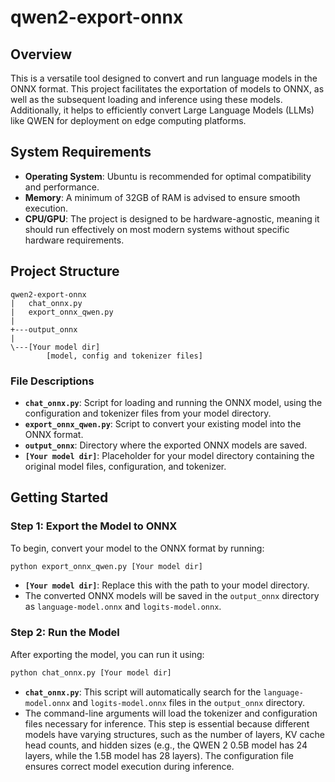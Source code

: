 # qwen2-export-onnx

## Overview

This is a versatile tool designed to convert and run language models in the ONNX format. This project facilitates the exportation of models to ONNX, as well as the subsequent loading and inference using these models. Additionally, it helps to efficiently convert Large Language Models (LLMs) like QWEN for deployment on edge computing platforms.

## System Requirements

- **Operating System**: Ubuntu is recommended for optimal compatibility and performance.
- **Memory**: A minimum of 32GB of RAM is advised to ensure smooth execution.
- **CPU/GPU**: The project is designed to be hardware-agnostic, meaning it should run effectively on most modern systems without specific hardware requirements.

## Project Structure

```
qwen2-export-onnx
|   chat_onnx.py
|   export_onnx_qwen.py
|
+---output_onnx
|
\---[Your model dir]
        [model, config and tokenizer files]
```

### File Descriptions

- **`chat_onnx.py`**: Script for loading and running the ONNX model, using the configuration and tokenizer files from your model directory.
- **`export_onnx_qwen.py`**: Script to convert your existing model into the ONNX format.
- **`output_onnx`**: Directory where the exported ONNX models are saved.
- **`[Your model dir]`**: Placeholder for your model directory containing the original model files, configuration, and tokenizer.

## Getting Started

### Step 1: Export the Model to ONNX

To begin, convert your model to the ONNX format by running:

```bash
python export_onnx_qwen.py [Your model dir]
```

- **`[Your model dir]`**: Replace this with the path to your model directory.
- The converted ONNX models will be saved in the `output_onnx` directory as `language-model.onnx` and `logits-model.onnx`.

### Step 2: Run the Model

After exporting the model, you can run it using:

```bash
python chat_onnx.py [Your model dir]
```

- **`chat_onnx.py`**: This script will automatically search for the `language-model.onnx` and `logits-model.onnx` files in the `output_onnx` directory.
- The command-line arguments will load the tokenizer and configuration files necessary for inference. This step is essential because different models have varying structures, such as the number of layers, KV cache head counts, and hidden sizes (e.g., the QWEN 2 0.5B model has 24 layers, while the 1.5B model has 28 layers). The configuration file ensures correct model execution during inference.

